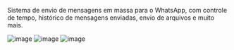 Sistema de envio de mensagens em massa para o WhatsApp, com controle de tempo, histórico de mensagens enviadas, envio de arquivos e muito mais.


![image](https://github.com/user-attachments/assets/9bce9f16-0e18-499b-90f9-872098fb2ea6)
![image](https://github.com/user-attachments/assets/84da3533-bc5a-4220-b5ff-0a43802e1547)
![image](https://github.com/user-attachments/assets/4fc3a0aa-096e-40b5-b60e-28cdd717888e)


